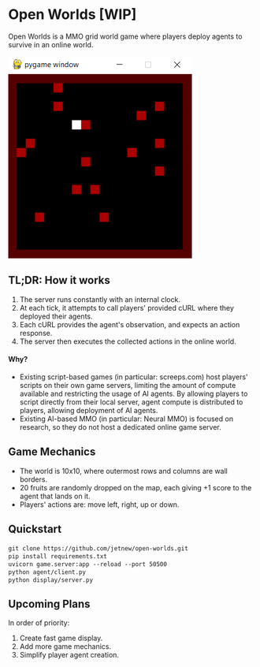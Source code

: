 # Open Worlds [WIP]

Open Worlds is a MMO grid world game where players deploy agents to survive in an online world.

![screenshot](assets/screenshot.png)

## TL;DR: How it works
1. The server runs constantly with an internal clock.
2. At each tick, it attempts to call players' provided cURL where they deployed their agents.
3. Each cURL provides the agent's observation, and expects an action response.
4. The server then executes the collected actions in the online world.

#### Why?
* Existing script-based games (in particular: screeps.com) host players' scripts on their own game servers, limiting the amount of compute available and restricting the usage of AI agents.
  By allowing players to script directly from their local server, agent compute is distributed to players, allowing deployment of AI agents.
* Existing AI-based MMO (in particular: Neural MMO) is focused on research, so they do not host a dedicated online game server.

## Game Mechanics
* The world is 10x10, where outermost rows and columns are wall borders.
* 20 fruits are randomly dropped on the map, each giving +1 score to the agent that lands on it.
* Players' actions are: move left, right, up or down.

## Quickstart
```
git clone https://github.com/jetnew/open-worlds.git
pip install requirements.txt
uvicorn game.server:app --reload --port 50500
python agent/client.py
python display/server.py
```

## Upcoming Plans
In order of priority:
1. Create fast game display.
2. Add more game mechanics.
3. Simplify player agent creation.